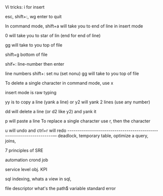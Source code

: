 Vi tricks: 
i for insert

esc, shift+:, wg enter to quit

In command mode, shift+a will take you to end of line in insert mode

0 will take you to star of lin (end for end of line)

gg will take to you top of file

shift+g bottom of file

shif+: line-number then enter

line numbers shift+: set nu (set nonu) 
gg will take to you top of file

To delete a single character in command mode, use x

insert mode  is raw typing

yy is to copy a line (yank a line) or y2 will yank 2 lines (use any number)

dd will delete a line (or d2 like y2) and yank it

p will paste a line
To replace a single character use r, then the character

u will undo and ctrl+r will redo
----------------------------------------------------------------------—
deadlock, temporary table, optimize a query, joins, 

7 principles of SRE

automation crond job

service level obj. KPI

sql indexing, whats a view in sql, 

file descriptor 
what's the path$ variable
standard error
